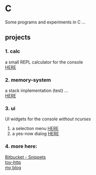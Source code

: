 # C
Some programs and experiments in C ...

## projects

### 1. calc

a small REPL calculator for the console  
[HERE](calc/calc.md)


### 2. memory-system

a stack implementation (test) ...  
[HERE](memory-system/memory-system.md)


### 3. ui
UI widgets for the console *without ncurses*  
1. a selection menu [HERE](ui/menu.md)  
2. a yes-now dialog [HERE](ui/dialog.md)


### 4. more here:
[Bitbucket - Snippets](https://bitbucket.org/snippets/lukashimsel/)  
[toy-http](https://github.com/lukas-h/toy-http)  
[my blog](http://himsel.me)
